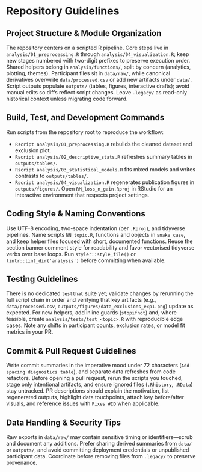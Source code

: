 ﻿# Repository Guidelines

## Project Structure & Module Organization
The repository centers on a scripted R pipeline. Core steps live in `analysis/01_preprocessing.R` through `analysis/04_visualization.R`; keep new stages numbered with two-digit prefixes to preserve execution order. Shared helpers belong in `analysis/functions/`, split by concern (analytics, plotting, themes). Participant files sit in `data/raw/`, while canonical derivatives overwrite `data/processed.csv` or add new artifacts under `data/`. Script outputs populate `outputs/` (tables, figures, interactive drafts); avoid manual edits so diffs reflect script changes. Leave `.legacy/` as read-only historical context unless migrating code forward.

## Build, Test, and Development Commands
Run scripts from the repository root to reproduce the workflow:
- `Rscript analysis/01_preprocessing.R` rebuilds the cleaned dataset and exclusion plot.
- `Rscript analysis/02_descriptive_stats.R` refreshes summary tables in `outputs/tables/`.
- `Rscript analysis/03_statistical_models.R` fits mixed models and writes contrasts to `outputs/tables/`.
- `Rscript analysis/04_visualization.R` regenerates publication figures in `outputs/figures/`.
Open `RM_loss_n_gain.Rproj` in RStudio for an interactive environment that respects project settings.

## Coding Style & Naming Conventions
Use UTF-8 encoding, two-space indentation (per `.Rproj`), and tidyverse pipelines. Name scripts `NN_topic.R`, functions and objects in `snake_case`, and keep helper files focused with short, documented functions. Reuse the section banner comment style for readability and favor vectorised tidyverse verbs over base loops. Run `styler::style_file()` or `lintr::lint_dir('analysis')` before committing when available.

## Testing Guidelines
There is no dedicated `testthat` suite yet; validate changes by rerunning the full script chain in order and verifying that key artifacts (e.g., `data/processed.csv`, `outputs/figures/data_exclusions_exp1.png`) update as expected. For new helpers, add inline guards (`stopifnot`) and, where feasible, create `analysis/tests/test_<topic>.R` with reproducible edge cases. Note any shifts in participant counts, exclusion rates, or model fit metrics in your PR.

## Commit & Pull Request Guidelines
Write commit summaries in the imperative mood under 72 characters (`Add spacing diagnostics table`), and separate data refreshes from code refactors. Before opening a pull request, rerun the scripts you touched, stage only intentional artifacts, and ensure ignored files (`.Rhistory`, `.RData`) stay untracked. PR descriptions should explain the motivation, list regenerated outputs, highlight data touchpoints, attach key before/after visuals, and reference issues with `Fixes #ID` when applicable.

## Data Handling & Security Tips
Raw exports in `data/raw/` may contain sensitive timing or identifiers—scrub and document any additions. Prefer sharing derived summaries from `data/` or `outputs/`, and avoid committing deployment credentials or unpublished participant data. Coordinate before removing files from `.legacy/` to preserve provenance.
